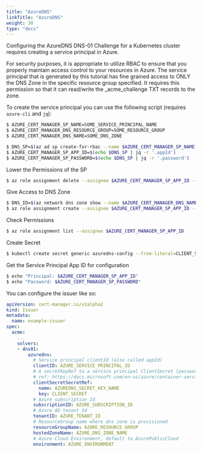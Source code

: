 ```yaml
---
title: "AzureDNS"
linkTitle: "AzureDNS"
weight: 30
type: "docs"
---
```


Configuring the AzureDNS DNS-01 Challenge for a Kubernetes cluster requires
creating a service principal in Azure.

For security purposes, it is appropriate to utilize RBAC to ensure that you
properly maintain access control to your resources in Azure. The service
principal that is generated by this tutorial has fine grained access to ONLY the
DNS Zone in the specific resource group specified. It requires this permission
so that it can read/write the \_acme\_challenge TXT records to the zone.

To create the service principal you can use the following script (requires
`azure-cli` and `jq`):

```bash
$ AZURE_CERT_MANAGER_SP_NAME=SOME_SERVICE_PRINCIPAL_NAME
$ AZURE_CERT_MANAGER_DNS_RESOURCE_GROUP=SOME_RESOURCE_GROUP
$ AZURE_CERT_MANAGER_DNS_NAME=SOME_DNS_ZONE

$ DNS_SP=$(az ad sp create-for-rbac --name $AZURE_CERT_MANAGER_SP_NAME)
$ AZURE_CERT_MANAGER_SP_APP_ID=$(echo $DNS_SP | jq -r '.appId')
$ AZURE_CERT_MANAGER_SP_PASSWORD=$(echo $DNS_SP | jq -r '.password')
```

Lower the Permissions of the SP
```bash
$ az role assignment delete --assignee $AZURE_CERT_MANAGER_SP_APP_ID --role Contributor
```

Give Access to DNS Zone
```bash
$ DNS_ID=$(az network dns zone show --name $AZURE_CERT_MANAGER_DNS_NAME --resource-group $AZURE_CERT_MANAGER_DNS_RESOURCE_GROUP --query "id" --output tsv)
$ az role assignment create --assignee $AZURE_CERT_MANAGER_SP_APP_ID --role "DNS Zone Contributor" --scope $DNS_ID
```

Check Permissions
```bash
$ az role assignment list --assignee $AZURE_CERT_MANAGER_SP_APP_ID
```

Create Secret
```bash
$ kubectl create secret generic azuredns-config --from-literal=CLIENT_SECRET=$AZURE_CERT_MANAGER_SP_PASSWORD
```

Get the Service Principal App ID for configuration
```bash
$ echo "Principal: $AZURE_CERT_MANAGER_SP_APP_ID"
$ echo "Password: $AZURE_CERT_MANAGER_SP_PASSWORD"
```

You can configure the issuer like so:

```yaml
apiVersion: cert-manager.io/v1alpha2
kind: Issuer
metadata:
  name: example-issuer
spec:
  acme:
    ...
    solvers:
    - dns01:
        azuredns:
          # Service principal clientId (also called appId)
          clientID: AZURE_SERVICE_PRINCIPAL_ID
          # A secretKeyRef to a service principal ClientSecret (password)
          # ref: https://docs.microsoft.com/en-us/azure/container-service/kubernetes/container-service-kubernetes-service-principal
          clientSecretSecretRef:
            name: AZUREDNS_SECRET_KEY_NAME
            key: CLIENT_SECRET
          # Azure subscription Id
          subscriptionID: AZURE_SUBSCRIPTION_ID
          # Azure AD tenant Id
          tenantID: AZURE_TENANT_ID
          # ResourceGroup name where dns zone is provisioned
          resourceGroupName: AZURE_RESOURCE_GROUP
          hostedZoneName: AZURE_DNS_ZONE_NAME
          # Azure Cloud Environment, default to AzurePublicCloud
          environment: AZURE_ENVIRONMENT
```

